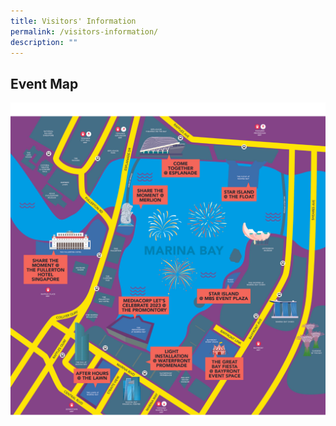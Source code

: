 ```yaml
---
title: Visitors' Information
permalink: /visitors-information/
description: ""
---
```

## Event Map

![map](/images/mapupdate.png)
